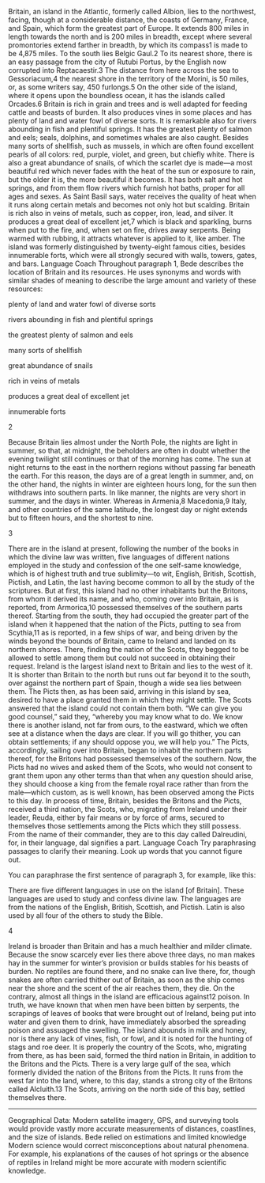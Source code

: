 Britain, an island in the Atlantic, formerly called Albion, lies to the northwest, facing, though at a considerable distance, the coasts of Germany, France, and Spain, which form the greatest part of Europe. It extends 800 miles in length towards the north and is 200 miles in breadth, except where several promontories extend farther in breadth, by which its compass1 is made to be 4,875 miles. To the south lies Belgic Gaul.2 To its nearest shore, there is an easy passage from the city of Rutubi Portus, by the English now corrupted into Reptacaestir.3 The distance from here across the sea to Gessoriacum,4 the nearest shore in the territory of the Morini, is 50 miles, or, as some writers say, 450 furlongs.5 On the other side of the island, where it opens upon the boundless ocean, it has the islands called Orcades.6 Britain is rich in grain and trees and is well adapted for feeding cattle and beasts of burden. It also produces vines in some places and has plenty of land and water fowl of diverse sorts. It is remarkable also for rivers abounding in fish and plentiful springs. It has the greatest plenty of salmon and eels; seals, dolphins, and sometimes whales are also caught. Besides many sorts of shellfish, such as mussels, in which are often found excellent pearls of all colors: red, purple, violet, and green, but chiefly white. There is also a great abundance of snails, of which the scarlet dye is made—a most beautiful red which never fades with the heat of the sun or exposure to rain, but the older it is, the more beautiful it becomes. It has both salt and hot springs, and from them flow rivers which furnish hot baths, proper for all ages and sexes. As Saint Basil says, water receives the quality of heat when it runs along certain metals and becomes not only hot but scalding. Britain is rich also in veins of metals, such as copper, iron, lead, and silver. It produces a great deal of excellent jet,7 which is black and sparkling, burns when put to the fire, and, when set on fire, drives away serpents. Being warmed with rubbing, it attracts whatever is applied to it, like amber. The island was formerly distinguished by twenty-eight famous cities, besides innumerable forts, which were all strongly secured with walls, towers, gates, and bars. 
Language Coach
Throughout paragraph 1, Bede describes the location of Britain and its resources. He uses synonyms and words with similar shades of meaning to describe the large amount and variety of these resources:

plenty of land and water fowl of diverse sorts

rivers abounding in fish and plentiful springs

the greatest plenty of salmon and eels

many sorts of shellfish

great abundance of snails

rich in veins of metals

produces a great deal of excellent jet

innumerable forts

2

Because Britain lies almost under the North Pole, the nights are light in summer, so that, at midnight, the beholders are often in doubt whether the evening twilight still continues or that of the morning has come. The sun at night returns to the east in the northern regions without passing far beneath the earth. For this reason, the days are of a great length in summer, and, on the other hand, the nights in winter are eighteen hours long, for the sun then withdraws into southern parts. In like manner, the nights are very short in summer, and the days in winter. Whereas in Armenia,8 Macedonia,9 Italy, and other countries of the same latitude, the longest day or night extends but to fifteen hours, and the shortest to nine.

3

There are in the island at present, following the number of the books in which the divine law was written, five languages of different nations employed in the study and confession of the one self-same knowledge, which is of highest truth and true sublimity—to wit, English, British, Scottish, Pictish, and Latin, the last having become common to all by the study of the scriptures. But at first, this island had no other inhabitants but the Britons, from whom it derived its name, and who, coming over into Britain, as is reported, from Armorica,10 possessed themselves of the southern parts thereof. Starting from the south, they had occupied the greater part of the island when it happened that the nation of the Picts, putting to sea from Scythia,11 as is reported, in a few ships of war, and being driven by the winds beyond the bounds of Britain, came to Ireland and landed on its northern shores. There, finding the nation of the Scots, they begged to be allowed to settle among them but could not succeed in obtaining their request. Ireland is the largest island next to Britain and lies to the west of it. It is shorter than Britain to the north but runs out far beyond it to the south, over against the northern part of Spain, though a wide sea lies between them. The Picts then, as has been said, arriving in this island by sea, desired to have a place granted them in which they might settle. The Scots answered that the island could not contain them both. “We can give you good counsel,” said they, “whereby you may know what to do. We know there is another island, not far from ours, to the eastward, which we often see at a distance when the days are clear. If you will go thither, you can obtain settlements; if any should oppose you, we will help you.” The Picts, accordingly, sailing over into Britain, began to inhabit the northern parts thereof, for the Britons had possessed themselves of the southern. Now, the Picts had no wives and asked them of the Scots, who would not consent to grant them upon any other terms than that when any question should arise, they should choose a king from the female royal race rather than from the male—which custom, as is well known, has been observed among the Picts to this day. In process of time, Britain, besides the Britons and the Picts, received a third nation, the Scots, who, migrating from Ireland under their leader, Reuda, either by fair means or by force of arms, secured to themselves those settlements among the Picts which they still possess. From the name of their commander, they are to this day called Dalreudini, for, in their language, dal signifies a part. 
Language Coach
Try paraphrasing passages to clarify their meaning. Look up words that you cannot figure out.

You can paraphrase the first sentence of paragraph 3, for example, like this:

There are five different languages in use on the island [of Britain]. These languages are used to study and confess divine law. The languages are from the nations of the English, British, Scottish, and Pictish. Latin is also used by all four of the others to study the Bible.

4

Ireland is broader than Britain and has a much healthier and milder climate. Because the snow scarcely ever lies there above three days, no man makes hay in the summer for winter’s provision or builds stables for his beasts of burden. No reptiles are found there, and no snake can live there, for, though snakes are often carried thither out of Britain, as soon as the ship comes near the shore and the scent of the air reaches them, they die. On the contrary, almost all things in the island are efficacious against12 poison. In truth, we have known that when men have been bitten by serpents, the scrapings of leaves of books that were brought out of Ireland, being put into water and given them to drink, have immediately absorbed the spreading poison and assuaged the swelling. The island abounds in milk and honey, nor is there any lack of vines, fish, or fowl, and it is noted for the hunting of stags and roe deer. It is properly the country of the Scots, who, migrating from there, as has been said, formed the third nation in Britain, in addition to the Britons and the Picts. There is a very large gulf of the sea, which formerly divided the nation of the Britons from the Picts. It runs from the west far into the land, where, to this day, stands a strong city of the Britons called Alcluith.13 The Scots, arriving on the north side of this bay, settled themselves there.
___
Geographical Data: Modern satellite imagery, GPS, and surveying tools would provide vastly more accurate measurements of distances, coastlines, and the size of islands. Bede relied on estimations and limited knowledge
Modern science would correct misconceptions about natural phenomena. For example, his explanations of the causes of hot springs or the absence of reptiles in Ireland might be more accurate with modern scientific knowledge.
